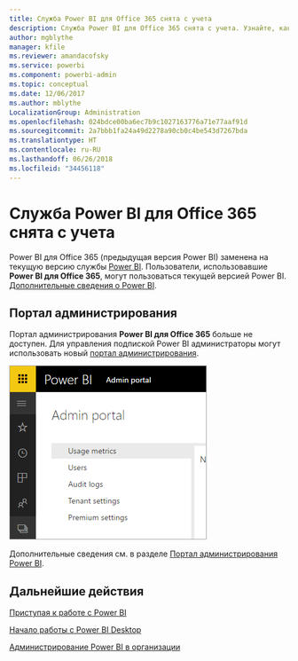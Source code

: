 ```yaml
---
title: Служба Power BI для Office 365 снята с учета
description: Служба Power BI для Office 365 снята с учета. Узнайте, как использовать и администрировать текущую версию Power BI.
author: mgblythe
manager: kfile
ms.reviewer: amandacofsky
ms.service: powerbi
ms.component: powerbi-admin
ms.topic: conceptual
ms.date: 12/06/2017
ms.author: mblythe
LocalizationGroup: Administration
ms.openlocfilehash: 024bdce00ba6ec7b9c1027163776a71e77aaf91d
ms.sourcegitcommit: 2a7bbb1fa24a49d2278a90cb0c4be543d7267bda
ms.translationtype: HT
ms.contentlocale: ru-RU
ms.lasthandoff: 06/26/2018
ms.locfileid: "34456118"
---
```

# <a name="power-bi-for-office-365-is-retired"></a>Служба Power BI для Office 365 снята с учета
Power BI для Office 365 (предыдущая версия Power BI) заменена на текущую версию службы [Power BI](https://powerbi.microsoft.com). Пользователи, использовавшие **Power BI для Office 365**, могут пользоваться текущей версией Power BI. [Дополнительные сведения о Power BI](service-get-started.md).

## <a name="the-admin-portal"></a>Портал администрирования
Портал администрирования **Power BI для Office 365** больше не доступен. Для управления подпиской Power BI администраторы могут использовать новый [портал администрирования](https://app.powerbi.com/admin-portal).

![](media/service-admin-o365portal-retired/powerbi-admin-landing-page.png)

Дополнительные сведения см. в разделе [Портал администрирования Power BI](service-admin-portal.md).

## <a name="next-steps"></a>Дальнейшие действия
[Приступая к работе с Power BI](service-get-started.md)

[Начало работы с Power BI Desktop](desktop-getting-started.md)

[Администрирование Power BI в организации](service-admin-administering-power-bi-in-your-organization.md)
